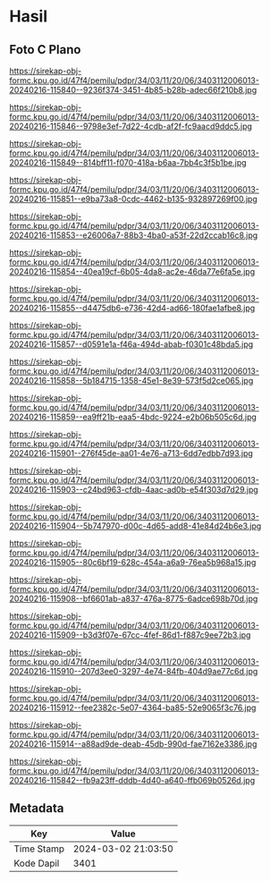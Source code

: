 # Hasil

## Foto C Plano

https://sirekap-obj-formc.kpu.go.id/47f4/pemilu/pdpr/34/03/11/20/06/3403112006013-20240216-115840--9236f374-3451-4b85-b28b-adec66f210b8.jpg

https://sirekap-obj-formc.kpu.go.id/47f4/pemilu/pdpr/34/03/11/20/06/3403112006013-20240216-115846--9798e3ef-7d22-4cdb-af2f-fc9aacd9ddc5.jpg

https://sirekap-obj-formc.kpu.go.id/47f4/pemilu/pdpr/34/03/11/20/06/3403112006013-20240216-115849--814bff11-f070-418a-b6aa-7bb4c3f5b1be.jpg

https://sirekap-obj-formc.kpu.go.id/47f4/pemilu/pdpr/34/03/11/20/06/3403112006013-20240216-115851--e9ba73a8-0cdc-4462-b135-932897269f00.jpg

https://sirekap-obj-formc.kpu.go.id/47f4/pemilu/pdpr/34/03/11/20/06/3403112006013-20240216-115853--e26006a7-88b3-4ba0-a53f-22d2ccab16c8.jpg

https://sirekap-obj-formc.kpu.go.id/47f4/pemilu/pdpr/34/03/11/20/06/3403112006013-20240216-115854--40ea19cf-6b05-4da8-ac2e-46da77e6fa5e.jpg

https://sirekap-obj-formc.kpu.go.id/47f4/pemilu/pdpr/34/03/11/20/06/3403112006013-20240216-115855--d4475db6-e736-42d4-ad66-180fae1afbe8.jpg

https://sirekap-obj-formc.kpu.go.id/47f4/pemilu/pdpr/34/03/11/20/06/3403112006013-20240216-115857--d0591e1a-f46a-494d-abab-f0301c48bda5.jpg

https://sirekap-obj-formc.kpu.go.id/47f4/pemilu/pdpr/34/03/11/20/06/3403112006013-20240216-115858--5b184715-1358-45e1-8e39-573f5d2ce065.jpg

https://sirekap-obj-formc.kpu.go.id/47f4/pemilu/pdpr/34/03/11/20/06/3403112006013-20240216-115859--ea9ff21b-eaa5-4bdc-9224-e2b06b505c6d.jpg

https://sirekap-obj-formc.kpu.go.id/47f4/pemilu/pdpr/34/03/11/20/06/3403112006013-20240216-115901--276f45de-aa01-4e76-a713-6dd7edbb7d93.jpg

https://sirekap-obj-formc.kpu.go.id/47f4/pemilu/pdpr/34/03/11/20/06/3403112006013-20240216-115903--c24bd963-cfdb-4aac-ad0b-e54f303d7d29.jpg

https://sirekap-obj-formc.kpu.go.id/47f4/pemilu/pdpr/34/03/11/20/06/3403112006013-20240216-115904--5b747970-d00c-4d65-add8-41e84d24b6e3.jpg

https://sirekap-obj-formc.kpu.go.id/47f4/pemilu/pdpr/34/03/11/20/06/3403112006013-20240216-115905--80c6bf19-628c-454a-a6a9-76ea5b968a15.jpg

https://sirekap-obj-formc.kpu.go.id/47f4/pemilu/pdpr/34/03/11/20/06/3403112006013-20240216-115908--bf6601ab-a837-476a-8775-6adce698b70d.jpg

https://sirekap-obj-formc.kpu.go.id/47f4/pemilu/pdpr/34/03/11/20/06/3403112006013-20240216-115909--b3d3f07e-67cc-4fef-86d1-f887c9ee72b3.jpg

https://sirekap-obj-formc.kpu.go.id/47f4/pemilu/pdpr/34/03/11/20/06/3403112006013-20240216-115910--207d3ee0-3297-4e74-84fb-404d9ae77c6d.jpg

https://sirekap-obj-formc.kpu.go.id/47f4/pemilu/pdpr/34/03/11/20/06/3403112006013-20240216-115912--fee2382c-5e07-4364-ba85-52e9065f3c76.jpg

https://sirekap-obj-formc.kpu.go.id/47f4/pemilu/pdpr/34/03/11/20/06/3403112006013-20240216-115914--a88ad9de-deab-45db-990d-fae7162e3386.jpg

https://sirekap-obj-formc.kpu.go.id/47f4/pemilu/pdpr/34/03/11/20/06/3403112006013-20240216-115842--fb9a23ff-dddb-4d40-a640-ffb069b0526d.jpg


## Metadata

| Key        | Value               |
| ---------- | ------------------- |
| Time Stamp | 2024-03-02 21:03:50 |
| Kode Dapil | 3401                |



